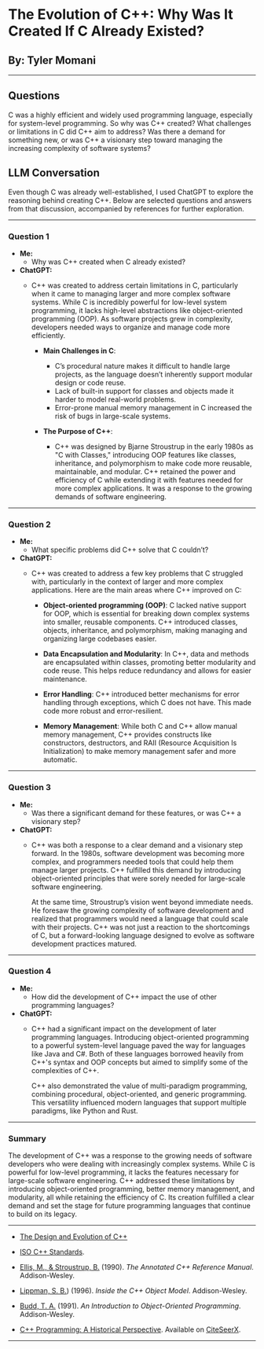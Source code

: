 # The Evolution of C++: Why Was It Created If C Already Existed?  
## By: Tyler Momani
---

## Questions  
C was a highly efficient and widely used programming language, especially for system-level programming. So why was C++ created? What challenges or limitations in C did C++ aim to address? Was there a demand for something new, or was C++ a visionary step toward managing the increasing complexity of software systems? 

## LLM Conversation  
Even though C was already well-established, I used ChatGPT to explore the reasoning behind creating C++. Below are selected questions and answers from that discussion, accompanied by references for further exploration.

---

### Question 1  
- **Me:**  
  - Why was C++ created when C already existed?  
- **ChatGPT:**  
  - C++ was created to address certain limitations in C, particularly when it came to managing larger and more complex software systems. While C is incredibly powerful for low-level system programming, it lacks high-level abstractions like object-oriented programming (OOP). As software projects grew in complexity, developers needed ways to organize and manage code more efficiently.

    - **Main Challenges in C**:
      - C’s procedural nature makes it difficult to handle large projects, as the language doesn’t inherently support modular design or code reuse.
      - Lack of built-in support for classes and objects made it harder to model real-world problems.
      - Error-prone manual memory management in C increased the risk of bugs in large-scale systems.

    - **The Purpose of C++**:  
      - C++ was designed by Bjarne Stroustrup in the early 1980s as "C with Classes," introducing OOP features like classes, inheritance, and polymorphism to make code more reusable, maintainable, and modular. C++ retained the power and efficiency of C while extending it with features needed for more complex applications. It was a response to the growing demands of software engineering.

---

### Question 2  
- **Me:**  
  - What specific problems did C++ solve that C couldn’t?  
- **ChatGPT:**  
  - C++ was created to address a few key problems that C struggled with, particularly in the context of larger and more complex applications. Here are the main areas where C++ improved on C:

    - **Object-oriented programming (OOP)**: C lacked native support for OOP, which is essential for breaking down complex systems into smaller, reusable components. C++ introduced classes, objects, inheritance, and polymorphism, making managing and organizing large codebases easier.
    
    - **Data Encapsulation and Modularity**: In C++, data and methods are encapsulated within classes, promoting better modularity and code reuse. This helps reduce redundancy and allows for easier maintenance.
    
    - **Error Handling**: C++ introduced better mechanisms for error handling through exceptions, which C does not have. This made code more robust and error-resilient.
    
    - **Memory Management**: While both C and C++ allow manual memory management, C++ provides constructs like constructors, destructors, and RAII (Resource Acquisition Is Initialization) to make memory management safer and more automatic.

---

### Question 3  
- **Me:**  
  - Was there a significant demand for these features, or was C++ a visionary step?  
- **ChatGPT:**  
  - C++ was both a response to a clear demand and a visionary step forward. In the 1980s, software development was becoming more complex, and programmers needed tools that could help them manage larger projects. C++ fulfilled this demand by introducing object-oriented principles that were sorely needed for large-scale software engineering.

    At the same time, Stroustrup’s vision went beyond immediate needs. He foresaw the growing complexity of software development and realized that programmers would need a language that could scale with their projects. C++ was not just a reaction to the shortcomings of C, but a forward-looking language designed to evolve as software development practices matured.

---

### Question 4  
- **Me:**  
  - How did the development of C++ impact the use of other programming languages?  
- **ChatGPT:**  
  - C++ had a significant impact on the development of later programming languages. Introducing object-oriented programming to a powerful system-level language paved the way for languages like Java and C#. Both of these languages borrowed heavily from C++'s syntax and OOP concepts but aimed to simplify some of the complexities of C++.

    C++ also demonstrated the value of multi-paradigm programming, combining procedural, object-oriented, and generic programming. This versatility influenced modern languages that support multiple paradigms, like Python and Rust.

---

### Summary  
The development of C++ was a response to the growing needs of software developers who were dealing with increasingly complex systems. While C is powerful for low-level programming, it lacks the features necessary for large-scale software engineering. C++ addressed these limitations by introducing object-oriented programming, better memory management, and modularity, all while retaining the efficiency of C. Its creation fulfilled a clear demand and set the stage for future programming languages that continue to build on its legacy.

---

- [The Design and Evolution of C++](https://d1wqtxts1xzle7.cloudfront.net/53914190/Cpp_in_2005_DnE2005-libre.pdf?1500512446=&response-content-disposition=inline%3B+filename%3DCpp_in_2005_DnE2005.pdf&Expires=1726290590&Signature=RJrNuHj0Ns5lariBpdH9H7EC8cZ287lD05mbbs5lxxHmlfacGu4LNfz96qjY3qTvtfKUnP1J2fuf3k22lo-uYkD6tYFWhXZLVP1YCEuAoNnn4Hg4THNr9QlttD2WqkaEmBJv2iZ1U2Z0MQNb-VKKJpRCjhfIeY0xjPT74hNvOZ0HaMgizr5b1V8JZYXKjsCfSIm874eHZ6qbukvOXdHKTj0M7uLy3aUJaYue8D8Jvp-Oh3KAqG~FRk6t~J3Ogc3~R90rWueuQLUk7XNq3oNFljAm8wQy64gUnE4wd5T9P4vJ3XxsxAWSbnJHRezxJkkXuj7I3fAqBIniWk~KoJcsqA__&Key-Pair-Id=APKAJLOHF5GGSLRBV4ZA__)

- [ISO C++ Standards](https://isocpp.org/std/the-standard).

- [Ellis, M., & Stroustrup, B.](https://scholar.google.com/scholar?q=The+Annotated+C%2B%2B+Reference+Manual) (1990). *The Annotated C++ Reference Manual*. Addison-Wesley.

- [Lippman, S. B.](https://d1wqtxts1xzle7.cloudfront.net/62512640/inside.the.c__.object.model20200328-128194-153kmjx-libre.pdf?1586007732=&response-content-disposition=inline%3B+filename%3DInside_the_C_Object_Model_Inside_the_C_O.pdf&Expires=1726290389&Signature=NOmI1rt~en70qij9KwodH6p6-FU5BziRzlIDdMj5I2Pdi4QMPOiaRdY10hIGzASP70CLaPzAiyS38J-ox2pB-rWLSmJmfq~RPW7Tc4XDEhRA6NirJ~GgLI7tTT3ezrgg9i6t6MUNIbPqOhqxlSl0z516Lhc0S2RljjJt~X0jr~QlmFdIWzWqdMZ7BGC0kNm0P1Lsig0HAaHj~RY~Xiujr1Ap9NzDcFh4rJDRX9AJRKLoHyj2u1zd9Axybz~bprKmgnKMJAfSEqTW1WEtS3rSY~e59Y7WD~sNOM-Spy39wiHsrxSTmPUBo4lDBStXTvU6MB8ZtGRWkcRgnn1W2698TA__&Key-Pair-Id=APKAJLOHF5GGSLRBV4ZA)) (1996). *Inside the C++ Object Model*. Addison-Wesley.

- [Budd, T. A.](https://scholar.google.com/scholar?q=An+Introduction+to+Object-Oriented+Programming) (1991). *An Introduction to Object-Oriented Programming*. Addison-Wesley.
- [C++ Programming: A Historical Perspective](https://citeseerx.ist.psu.edu/document?repid=rep1&type=pdf&doi=2eba3cbd058d402fdf858ca6660988bc9139c568). Available on [CiteSeerX](https://citeseerx.ist.psu.edu/document?repid=rep1&type=pdf&doi=2eba3cbd058d402fdf858ca6660988bc9139c568).
---
